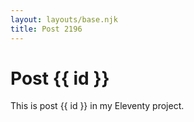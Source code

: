 ```yaml
---
layout: layouts/base.njk
title: Post 2196
---
```


# Post {{ id }}

This is post {{ id }} in my Eleventy project.
